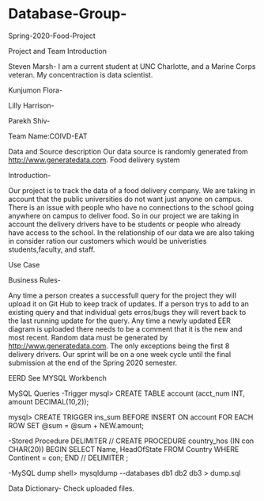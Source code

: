 # Database-Group-
Spring-2020-Food-Project

Project and Team Introduction

Steven Marsh- I am a current student at UNC Charlotte, and a Marine Corps veteran. My concentraction is data scientist.

Kunjumon Flora-

Lilly Harrison-

Parekh Shiv-

Team Name:COIVD-EAT

Data and Source description
Our data source is randomly generated from http://www.generatedata.com. 
Food delivery system

Introduction-

Our project is to track the data of a food delivery company. We are taking in account that the public universities do not want just anyone on campus. There is an issue with people who have no connections to the school going anywhere on campus to deliver food. So in our project we are taking in account the delivery drivers have to be students or people who already have access to the school. In the relationship of our data we are also taking in consider ration our customers which would be univeristies students,faculty, and staff.


Use Case


Business Rules-

Any time a person creates a successfull query for the project they will upload it on Git Hub to keep track of updates. If a person trys to add to an existing query and that individual gets erros/bugs they will revert back to the last running update for the query. Any time a newly updated EER diagram is uploaded there needs to be a comment that it is the new and most recent. Random data must be generated by http://www.generatedata.com. The only exceptions being the first 8 delivery drivers. Our sprint will be on a one week cycle until the final submission at the end of the Spring 2020 semester.

EERD
See MYSQL Workbench

MySQL Queries
-Trigger
mysql> CREATE TABLE account (acct_num INT, amount DECIMAL(10,2));


mysql> CREATE TRIGGER ins_sum BEFORE INSERT ON account
       FOR EACH ROW SET @sum = @sum + NEW.amount;


-Stored Procedure
DELIMITER //
CREATE PROCEDURE country_hos
(IN con CHAR(20))
BEGIN
  SELECT Name, HeadOfState FROM Country
  WHERE Continent = con;
END //
DELIMITER ;

-MySQL dump
shell> mysqldump --databases db1 db2 db3 > dump.sql

Data Dictionary-
Check uploaded files.

